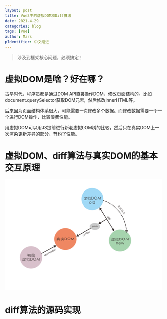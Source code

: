 ```yaml
---
layout: post
title: Vue3中的虚拟DOM和Diff算法
date: 2021-4-29
categories: blog
tags: [Vue]
author: Mars
pIdentifier: 中文缩进
---
```


> 涉及到框架核心问题，必须搞定！
>


# 虚拟DOM是啥？好在哪？

古早时代，程序员都是通过DOM API直接操作DOM，修改页面结构的。比如document.querySelector获取DOM元素，然后修改innerHTML等。

后来因为页面结构体系很大，可能需要一次修改多个数据。而修改数据需要一个一个进行DOM操作，比较浪费性能。

用虚拟DOM可以用JS提前进行新老虚拟DOM树的比较，然后只在真实DOM上一次渲染更新差异的部分，节约了性能。

# 虚拟DOM、diff算法与真实DOM的基本交互原理

![虚拟DOM](/assets/posts/virtual_dom.svg)

# diff算法的源码实现


